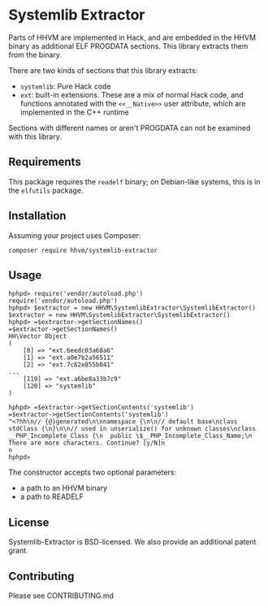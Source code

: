 Systemlib Extractor
===================

Parts of HHVM are implemented in Hack, and are embedded in the HHVM binary
as additional ELF PROGDATA sections. This library extracts them from the
binary.

There are two kinds of sections that this library extracts:

 - `systemlib`: Pure Hack code
 - `ext`: built-in extensions. These are a mix of normal Hack code, and
   functions annotated with the `<<__Native>>` user attribute, which are
   implemented in the C++ runtime

Sections with different names or aren't PROGDATA can not be examined with this
library.

Requirements
------------

This package requires the `readelf` binary; on Debian-like systems, this is in
the `elfutils` package.

Installation
------------

Assuming your project uses Composer:

    composer require hhvm/systemlib-extractor

Usage
-----

```
hphpd> require('vendor/autoload.php')
require('vendor/autoload.php')
hphpd> $extractor = new HHVM\SystemlibExtractor\SystemlibExtractor()
$extractor = new HHVM\SystemlibExtractor\SystemlibExtractor()
hphpd> =$extractor->getSectionNames()
=$extractor->getSectionNames()
HH\Vector Object
(
    [0] => "ext.6eedc03a68a6"
    [1] => "ext.a0e7b2a56511"
    [2] => "ext.7c82e855b041"
...
    [119] => "ext.a6be8a33b7c9"
    [120] => "systemlib"
)

hphpd> =$extractor->getSectionContents('systemlib')
=$extractor->getSectionContents('systemlib')
"<?hh\n// {@}generated\n\nnamespace {\n\n// default base\nclass stdClass {\n}\n\n// used in unserialize() for unknown classes\nclass __PHP_Incomplete_Class {\n  public \$__PHP_Incomplete_Class_Name;\n
There are more characters. Continue? [y/N]n
n
hphpd>
```

The constructor accepts two optional parameters:

 - a path to an HHVM binary
 - a path to READELF


License
-------

Systemlib-Extractor is BSD-licensed. We also provide an additional patent grant.

Contributing
------------

Please see CONTRIBUTING.md
